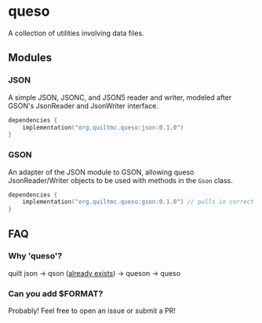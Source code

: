 # queso
A collection of utilities involving data files.

## Modules
### JSON
A simple JSON, JSONC, and JSON5 reader and writer, modeled after GSON's JsonReader and JsonWriter interface.

```kotlin
dependencies {
    implementation("org.quiltmc.queso:json:0.1.0")
}
```
### GSON
An adapter of the JSON module to GSON, allowing queso JsonReader/Writer objects to be used with methods in the `Gson` class.

```kotlin
dependencies {
    implementation("org.quiltmc.queso:gson:0.1.0") // pulls in correct versions of queso-json and gson
}
```

## FAQ
### Why 'queso'?
quilt json -> qson ([already exists](https://github.com/quarkusio/qson)) -> queson -> queso
### Can you add $FORMAT?
Probably! Feel free to open an issue or submit a PR!